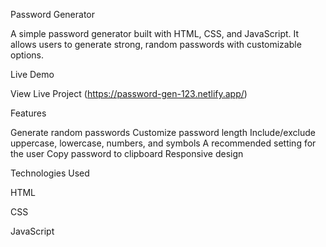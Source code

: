 Password Generator

A simple password generator built with HTML, CSS, and JavaScript. It allows users to generate strong, random passwords with customizable options.

Live Demo

View Live Project (https://password-gen-123.netlify.app/)

Features

Generate random  passwords
Customize password length
Include/exclude uppercase, lowercase, numbers, and symbols
A recommended setting for the user
Copy password to clipboard
Responsive design

Technologies Used

HTML 

CSS 

JavaScript 
